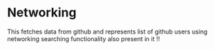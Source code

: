 # Networking
This fetches data from github and represents list of github users using networking
searching functionality also present in it !!
